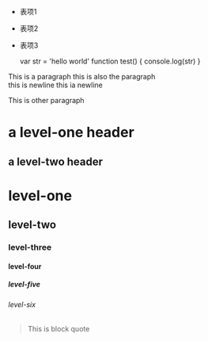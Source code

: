 <link rel="stylesheet" href="style/style.css" />
<div class="md-content">

- 表项1
- 表项2
- 表项3


    var str = 'hello world'
    function test() {
        console.log(str)
    }

This is a paragraph
this is also the paragraph \
this is newline
this ia newline

This is other paragraph

a level-one header
==================

a level-two header
------------------

# level-one

## level-two

### level-three

#### level-four

##### level-five

###### level-six

> This
> is
> block
> quote

</div>